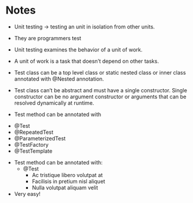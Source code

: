 # Notes

* Unit testing →  testing an unit in isolation from other units.
* They are programmers test
* Unit testing examines the behavior of a unit of work. 
* A unit of work is a task that doesn’t depend on other tasks.

* Test class can be a top level class or static nested class or inner class annotated with @Nested annotation. 
* Test class can’t be abstract and must have a single constructor. Single constructor can be no argument constructor or arguments that can be resolved dynamically at runtime.
+ Test method can be annotated with 
 - @Test
 - @RepeatedTest
 - @ParameterizedTest
 - @TestFactory
 - @TestTemplate

+ Test method can be annotated with:
  - @Test
    * Ac tristique libero volutpat at
    + Facilisis in pretium nisl aliquet
    - Nulla volutpat aliquam velit
+ Very easy!
 


